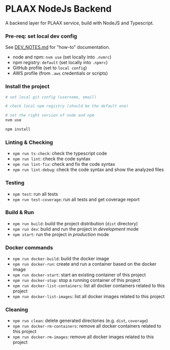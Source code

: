 # PLAAX NodeJs Backend

A backend layer for PLAAX service, build with NodeJS and Typescript.

### Pre-req: set local dev config
See [DEV_NOTES.md](docs%2FDEV_NOTES.md) for "how-to" documentation.
- node and npm: `nvm use` (set locally into `.nvmrc`)
- npm registry: `default` (set locally into `.npmrc`)
- GitHub profile (set to `local config`)
- AWS profile (from `.aws` credentials or scripts)


### Install the project
```bash
# set local git config (username, email)

# check local npm registry (should be the default one)

# set the right version of node and npm
nvm use

npm install 
```

### Linting & Checking
* `npm run ts-check`: check the typescript code
* `npm run lint`: check the code syntax
* `npm run lint-fix`: check and fix the code syntax
* `npm run lint-debug`: check the code syntax and show the analyzed files

### Testing
* `npm test`: run all tests
* `npm run test-coverage`: run all tests and get coverage report

### Build & Run
* `npm run build`: build the project distribution (`dist` directory)
* `npm run dev`: build and run the project in _development_ mode
* `npm start`: run the project in _production_ mode

### Docker commands
* `npm run docker-build`: build the docker image
* `npm run docker-run`: create and run a container based on the docker image
* `npm run docker-start`: start an existing container of this project
* `npm run docker-stop`: stop a running container of this project
* `npm run docker-list-containers`: list all docker containers related to this project
* `npm run docker-list-images`: list all docker images related to this project

### Cleaning
* `npm run clean`: delete generated directories (e.g. `dist`, `coverage`)
* `npm run docker-rm-containers`: remove all docker containers related to this project
* `npm run docker-rm-images`: remove all docker images related to this project
